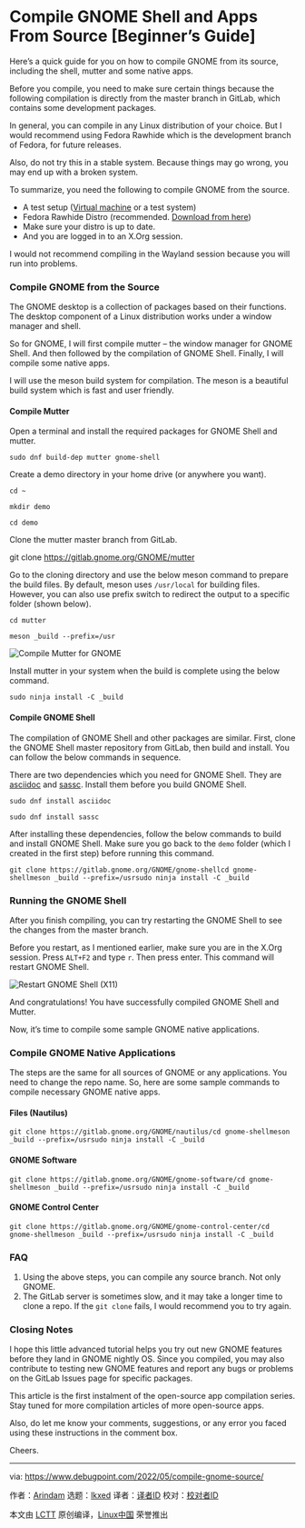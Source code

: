 [#]: subject: "Compile GNOME Shell and Apps From Source [Beginner’s Guide]"
[#]: via: "https://www.debugpoint.com/2022/05/compile-gnome-source/"
[#]: author: "Arindam https://www.debugpoint.com/author/admin1/"
[#]: collector: "lkxed"
[#]: translator: " "
[#]: reviewer: " "
[#]: publisher: " "
[#]: url: " "

Compile GNOME Shell and Apps From Source [Beginner’s Guide]
======
Here’s a quick guide for you on how to compile GNOME from its source, including the shell, mutter and some native apps.

Before you compile, you need to make sure certain things because the following compilation is directly from the master branch in GitLab, which contains some development packages.

In general, you can compile in any Linux distribution of your choice. But I would recommend using Fedora Rawhide which is the development branch of Fedora, for future releases.

Also, do not try this in a stable system. Because things may go wrong, you may end up with a broken system.

To summarize, you need the following to compile GNOME from the source.

* A test setup ([Virtual machine][1] or a test system)
* Fedora Rawhide Distro (recommended. [Download from here][2])
* Make sure your distro is up to date.
* And you are logged in to an X.Org session.

I would not recommend compiling in the Wayland session because you will run into problems.

### Compile GNOME from the Source

The GNOME desktop is a collection of packages based on their functions. The desktop component of a Linux distribution works under a window manager and shell.

So for GNOME, I will first compile mutter – the window manager for GNOME Shell. And then followed by the compilation of GNOME Shell. Finally, I will compile some native apps.

I will use the meson build system for compilation. The meson is a beautiful build system which is fast and user friendly.

#### Compile Mutter

Open a terminal and install the required packages for GNOME Shell and mutter.

```
sudo dnf build-dep mutter gnome-shell
```

Create a demo directory in your home drive (or anywhere you want).

```
cd ~
```

```
mkdir demo
```

```
cd demo
```

Clone the mutter master branch from GitLab.

git clone https://gitlab.gnome.org/GNOME/mutter

Go to the cloning directory and use the below meson command to prepare the build files. By default, meson uses `/usr/local` for building files. However, you can also use prefix switch to redirect the output to a specific folder (shown below).

```
cd mutter
```

```
meson _build --prefix=/usr
```

![Compile Mutter for GNOME][3]

Install mutter in your system when the build is complete using the below command.

```
sudo ninja install -C _build
```

#### Compile GNOME Shell

The compilation of GNOME Shell and other packages are similar. First, clone the GNOME Shell master repository from GitLab, then build and install. You can follow the below commands in sequence.

There are two dependencies which you need for GNOME Shell. They are [asciidoc][4] and [sassc][5]. Install them before you build GNOME Shell.

```
sudo dnf install asciidoc
```

```
sudo dnf install sassc
```

After installing these dependencies, follow the below commands to build and install GNOME Shell. Make sure you go back to the `demo` folder (which I created in the first step) before running this command.

```
git clone https://gitlab.gnome.org/GNOME/gnome-shellcd gnome-shellmeson _build --prefix=/usrsudo ninja install -C _build
```

### Running the GNOME Shell

After you finish compiling, you can try restarting the GNOME Shell to see the changes from the master branch.

Before you restart, as I mentioned earlier, make sure you are in the X.Org session. Press `ALT+F2` and type `r`. Then press enter. This command will restart GNOME Shell.

![Restart GNOME Shell (X11)][6]

And congratulations! You have successfully compiled GNOME Shell and Mutter.

Now, it’s time to compile some sample GNOME native applications.

### Compile GNOME Native Applications

The steps are the same for all sources of GNOME or any applications. You need to change the repo name. So, here are some sample commands to compile necessary GNOME native apps.

#### Files (Nautilus)

```
git clone https://gitlab.gnome.org/GNOME/nautilus/cd gnome-shellmeson _build --prefix=/usrsudo ninja install -C _build
```

#### GNOME Software

```
git clone https://gitlab.gnome.org/GNOME/gnome-software/cd gnome-shellmeson _build --prefix=/usrsudo ninja install -C _build
```

#### GNOME Control Center

```
git clone https://gitlab.gnome.org/GNOME/gnome-control-center/cd gnome-shellmeson _build --prefix=/usrsudo ninja install -C _build
```

### FAQ

1. Using the above steps, you can compile any source branch. Not only GNOME.
2. The GitLab server is sometimes slow, and it may take a longer time to clone a repo. If the `git clone` fails, I would recommend you to try again.

### Closing Notes

I hope this little advanced tutorial helps you try out new GNOME features before they land in GNOME nightly OS. Since you compiled, you may also contribute to testing new GNOME features and report any bugs or problems on the GitLab Issues page for specific packages.

This article is the first instalment of the open-source app compilation series. Stay tuned for more compilation articles of more open-source apps.

Also, do let me know your comments, suggestions, or any error you faced using these instructions in the comment box.

Cheers.

--------------------------------------------------------------------------------

via: https://www.debugpoint.com/2022/05/compile-gnome-source/

作者：[Arindam][a]
选题：[lkxed][b]
译者：[译者ID](https://github.com/译者ID)
校对：[校对者ID](https://github.com/校对者ID)

本文由 [LCTT](https://github.com/LCTT/TranslateProject) 原创编译，[Linux中国](https://linux.cn/) 荣誉推出

[a]: https://www.debugpoint.com/author/admin1/
[b]: https://github.com/lkxed
[1]: https://www.debugpoint.com/tag/virtual-machine
[2]: https://dl.fedoraproject.org/pub/fedora/linux/development/rawhide/Workstation/x86_64/iso/
[3]: https://www.debugpoint.com/wp-content/uploads/2022/05/Compile-Mutter-for-GNOME.jpg
[4]: https://asciidoc.org/
[5]: https://github.com/sass/sassc
[6]: https://www.debugpoint.com/wp-content/uploads/2022/05/Restart-GNOME-Shell-X11.jpg
